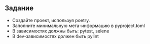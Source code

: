 ## Задание

- Создайте проект, используя poetry. 
- Заполните минимальную мета-информацию в pyproject.toml
- В зависимостях должны быть: pytest, selene
- В dev-зависимостях должен быть pylint
